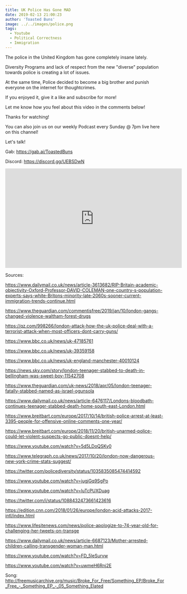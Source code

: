 ```yaml
---
title: UK Police Has Gone MAD
date: 2019-02-13 21:00:23
author: 'Toasted Buns'
image: ../../images/police.png
tags:
  - Youtube
  - Political Correctness
  - Immigration
---
```


The police in the United Kingdom has gone completely insane lately.

Diversity Programs and lack of respect from the new "diverse" population towards police is creating a lot of issues.

At the same time, Police decided to become a big brother and punish everyone on the internet for thoughtcrimes.

If you enjoyed it, give it a like and subscribe for more!

Let me know how you feel about this video in the comments below!

Thanks for watching!

You can also join us on our weekly Podcast every Sunday @ 7pm live here on this channel!

Let's talk!

Gab: https://gab.ai/ToastedBuns

Discord: https://discord.gg/UEBSDwN

<iframe width="560" height="315" src="https://www.youtube.com/embed/cEnXJuBwHaI" frameborder="0" allow="accelerometer; autoplay; encrypted-media; gyroscope; picture-in-picture" allowfullscreen></iframe>

Sources:

https://www.dailymail.co.uk/news/article-3613682/RIP-Britain-academic-objectivity-Oxford-Professor-DAVID-COLEMAN-one-country-s-population-experts-says-white-Britons-minority-late-2060s-sooner-current-immigration-trends-continue.html

https://www.theguardian.com/commentisfree/2019/jan/10/london-gangs-changed-violence-waltham-forest-drugs

https://qz.com/998266/london-attack-how-the-uk-police-deal-with-a-terrorist-attack-when-most-officers-dont-carry-guns/

https://www.bbc.co.uk/news/uk-47185761

https://www.bbc.co.uk/news/uk-39359158

https://www.bbc.co.uk/news/uk-england-manchester-40010124

https://news.sky.com/story/london-teenager-stabbed-to-death-in-bellingham-was-sweet-boy-11542708

https://www.theguardian.com/uk-news/2018/apr/05/london-teenager-fatally-stabbed-named-as-israel-ogunsola

https://www.dailymail.co.uk/news/article-6476117/Londons-bloodbath-continues-teenager-stabbed-death-home-south-east-London.html

https://www.breitbart.com/europe/2017/10/14/british-police-arrest-at-least-3395-people-for-offensive-online-comments-one-year/

https://www.breitbart.com/europe/2018/11/20/british-unarmed-police-could-let-violent-suspects-go-public-doesnt-help/

https://www.youtube.com/watch?v=5d5LDoQSKy0

https://www.telegraph.co.uk/news/2017/10/20/london-now-dangerous-new-york-crime-stats-suggest/

https://twitter.com/policediversity/status/1035835085474414592

https://www.youtube.com/watch?v=jugjGq9SgPo

https://www.youtube.com/watch?v=luTcPUXDuag

https://twitter.com/i/status/1088432473661423616

https://edition.cnn.com/2018/01/26/europe/london-acid-attacks-2017-intl/index.html

https://www.lifesitenews.com/news/police-apologize-to-74-year-old-for-challenging-her-tweets-on-transge

https://www.dailymail.co.uk/news/article-6687123/Mother-arrested-children-calling-transgender-woman-man.html

https://www.youtube.com/watch?v=FD_5leSurvw

https://www.youtube.com/watch?v=uwmeH6Rnj2E

Song: http://freemusicarchive.org/music/Broke_For_Free/Something_EP/Broke_For_Free_-_Something_EP_-_05_Something_Elated
